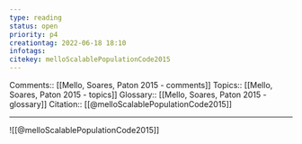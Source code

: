 ```yaml
---
type: reading
status: open
priority: p4
creationtag: 2022-06-18 18:10
infotags:
citekey: melloScalablePopulationCode2015
---
```


Comments:: [[Mello, Soares, Paton 2015 - comments]]
Topics:: [[Mello, Soares, Paton 2015 - topics]]
Glossary:: [[Mello, Soares, Paton 2015 - glossary]]
Citation:: [[@melloScalablePopulationCode2015]]

---
![[@melloScalablePopulationCode2015]]